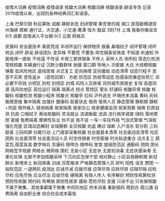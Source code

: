 疫情大词典
疫情词典
疫情语录
核酸大词典
核酸词典
核酸语录
辟谣专场
记录2019疫情以来，出现的各种经典词汇和语录。

上海  巴黎贝甜 秋后算账
成都  静默状态 封闭管理 果壳里的城
海口  皮筏艇横渡琼州海峡
邯郸  通行证，大交通，小交通
鹰潭  恒大 敲盆
3到7月 上海 我看你像谣言
9/5 成都  疫情进入平台期
9/3 云南  网格员

安康码
安全屋技术
奥密克戎
半闭环运行
保供物资
报备
鼻咽拭子
闭环管理
闭环转运
闭环
辟谣
辟谣团队
变异株
不要慌 不要急 焊完钢条安铁皮
不知道 听通知 外面电焊一直呲
不信遥 不传谣 半夜三更焊钢条
不传人
采样人员
场所码
常态化检测
常规核酸
车辆通行证
沉默少数群体
驰援
窗口期
吹哨人
次密接
大白
大规模核酸
弹窗
低风险地区
底线思维
点式复工
定向捐增
定向援助
动态清零
动态行程卡
恶意不买房 
恶性返乡 （恶性回家）
方舱
防范区
防疫零动态
防感染防重症防死亡
非必要不存钱
分控区
封校
封控区
封城
风险人员排查
风险城市旅居史
复阳
高度同源
高风险地区
高位运行
隔离
隔离点
拐点
管控区
管长
好通码
核酸异常
核酸
核酸码
核酸检测
核酸小程序
核酸点
核酸亭
红码
沪外逃生
环境终末消毒
黄码
灰码
极限思维
集中隔离
加强针
健康码
胶着状态
借用
借用人员
静态管理
静默期
静默+巩固
境外输入
就地隔离
居家隔离
居家办公
居家健康监测
居家观察
捐赠
抗原自测
抗疫
口咽拭子
离线核酸码
灵活就业 
流调叛密
流调
流行病学调查
绿码
落地管控
密接
免费隔离
摩擦性失业
你不说 我不说 一车一车往外拖
气泡式管理
气溶胶
强化兜底
区域动态解封
全域静默
全员核酸
劝返
确诊
熔断
入户消杀
软分割
三码联查
三码同屏
扫尾行动
上门居家采集核酸
社会面基本清零
社会面动态清零
社区团购
社会面清零
社会面流动人员
时空伴随者
时空密接
时光轨迹重合
试点复工
蔬菜包
蔬菜盲盒
数字哨兵
苏康码
随申办
随申码
堂食
提级防范区
通勤码
团购
团长
网格签字规避
网格长
微网格
围栏
无疫小区
无症状
无差别消毒
无症状感染者
无害化处理
无故不参加核酸采样
下沉社区包保干部
相对静止
小区自我静默期
新冠肺炎
新增本土
新冠病毒
训诫
压茬推进
严格静态管理人员
研判
阳性
谣言
野团
一般防范区
一退两抗
疫测达
应减尽减
应接尽接
应筛尽筛
应转尽转
应隔尽隔
应检尽检
应免尽免
应治尽治
应收尽收
硬隔离
有限人传人
有序解封
预防性核算检测
预防性核酸
预约码
鸳鸯锅
原则性居家
援助
愿检尽检
支援
只进不出
只有做核酸不属于聚集，其他事都属于聚集
中风险地区
终末消毒
重新赋码
周到办
周口通
自费隔离
自由职业者
综合社会成本最低
